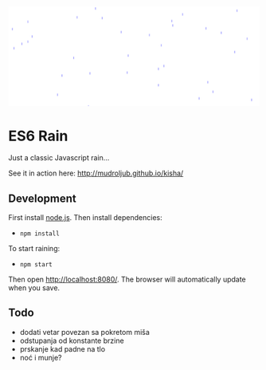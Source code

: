 ![](screen.png)

# ES6 Rain

Just a classic Javascript rain...

See it in action here: http://mudroljub.github.io/kisha/

## Development

First install  [node.js](https://nodejs.org). Then install dependencies:
* `npm install`

To start raining:
* `npm start`

Then open [http://localhost:8080/](http://localhost:8080/). The browser will automatically update when you save.

## Todo
* dodati vetar povezan sa pokretom miša
* odstupanja od konstante brzine
* prskanje kad padne na tlo
* noć i munje?
